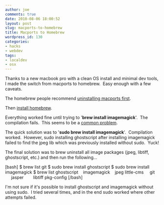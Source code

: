 ```yaml
---
author: joe
comments: true
date: 2010-08-06 18:00:52
layout: post
slug: macports-to-homebrew
title: Macports to Homebrew
wordpress_id: 130
categories:
- hacks
- webdev
tags:
- localdev
- osx
---
```


Thanks to a new macbook pro with a clean OS install and minimal dev tools, I made the switch from macports to homebrew.  Easy enough with a few caveats.

The homebrew people recommend [uninstalling macports first](http://guide.macports.org/#installing.macports.uninstalling).

Then [install homebrew](http://wiki.github.com/mxcl/homebrew/installation).

Everything worked fine until trying to '**brew install imagemagick**'.  The compilation fails.  This seems to be a [common problem](http://www.google.com/search?q=brew+install+imagemagick+fails&ie=utf-8&oe=utf-8&aq=t&rls=org.mozilla:en-US:official&client=firefox-a).

The quick solution was to '**sudo brew install imagemagick**'.  Compilation worked.  However, sudo installing ghostscript after installing imagemagick failed to find the jpeg lib which was previously installed without sudo.  Yuck!

The final solution was to brew uninstall all image packages (jpeg, libtiff, ghostscript, etc.) and then run the following...

[bash]
$ brew list
git
$ sudo brew install ghostscript
$ sudo brew install imagemagick
$ brew list
ghostscript    imagemagick    jpeg
little-cms     git        jasper        libtiff
pkg-config
[/bash]

I'm not sure if it's possible to install ghostscript and imagemagick without using sudo.  I tried several times, and in the end sudo worked where other attempts failed.
